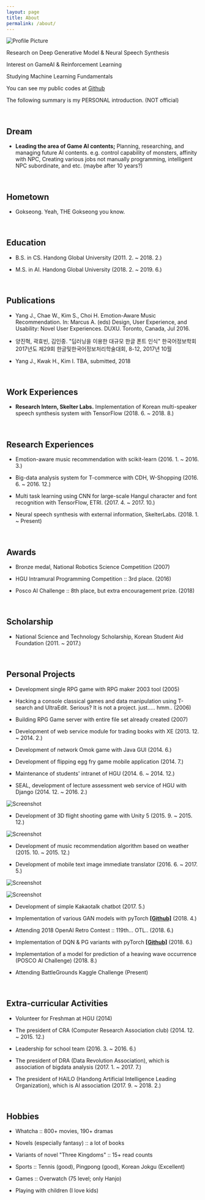 ```yaml
---
layout: page
title: About
permalink: /about/
---
```


<img src="{{ site.baseurl }}/assets/profile-placeholder.gif" title="Profile Picture" class="profile">



Research on Deep Generative Model & Neural Speech Synthesis

Interest on GameAI & Reinforcement Learning

Studying Machine Learning Fundamentals

You can see my public codes at [Github][mygithub]

The following summary is my PERSONAL introduction. (NOT official)

<br />

## Dream

* <b>Leading the area of Game AI contents;</b> Planning, researching, and managing future AI contents. e.g. control capability of monsters, affinity with NPC, Creating various jobs not manually programming, intelligent NPC subordinate, and etc. (maybe after 10 years?)

<br />

## Hometown

* Gokseong. Yeah, THE Gokseong you know.

<br />

## Education

* B.S. in CS. Handong Global University (2011. 2. ~ 2018. 2.)

* M.S. in AI. Handong Global University (2018. 2. ~ 2019. 6.)

<br />

## Publications

* Yang J., Chae W., Kim S., Choi H. Emotion-Aware Music Recommendation. In: Marcus A. (eds) Design, User Experience, and Usability: Novel User Experiences. DUXU. Toronto, Canada, Jul 2016.

* 양진혁, 곽효빈, 김인중. "딥러닝을 이용한 대규모 한글 폰트 인식" 한국어정보학회 2017년도 제29회 한글및한국어정보처리학술대회, 8-12, 2017년 10월 

* Yang J., Kwak H., Kim I. TBA, submitted, 2018

<br />

## Work Experiences

* <b>Research Intern, Skelter Labs.</b> Implementation of Korean multi-speaker speech synthesis system with TensorFlow (2018. 6. ~ 2018. 8.)

<br />

## Research Experiences

* Emotion-aware music recommendation with scikit-learn (2016. 1. ~ 2016. 3.)

* Big-data analysis system for T-commerce with CDH, W-Shopping (2016. 6. ~ 2016. 12.)

* Multi task learning using CNN for large-scale Hangul character and font recognition with TensorFlow, ETRI. (2017. 4. ~ 2017. 10.)

* Neural speech synthesis with external information, SkelterLabs. (2018. 1. ~ Present)

<br />

## Awards

* Bronze medal, National Robotics Science Competition (2007)

* HGU Intramural Programming Competition :: 3rd place. (2016)

* Posco AI Challenge :: 8th place, but extra encouragement prize. (2018)

<br />

## Scholarship

* National Science and Technology Scholarship, Korean Student Aid Foundation (2011. ~ 2017.)

<br />

## Personal Projects

* Development single RPG game with RPG maker 2003 tool (2005)

* Hacking a console classical games and data manipulation using T-search and UltraEdit. Serious? It is not a project. just..... hmm.. (2006)

* Building RPG Game server with entire file set already created (2007)

* Development of web service module for trading books with XE (2013. 12. ~ 2014. 2.)

* Development of network Omok game with Java GUI (2014. 6.)

* Development of flipping egg fry game mobile application (2014. 7.)

* Maintenance of students' intranet of HGU (2014. 6. ~ 2014. 12.)

* SEAL, development of lecture assessment web service of HGU with Django (2014. 12. ~ 2016. 2.)

![Screenshot](https://raw.githubusercontent.com/yangyangii/yangyangii.github.io/master/assets/_about/seal.jpg "seal")

* Development of 3D flight shooting game with Unity 5 (2015. 9. ~ 2015. 12.)

![Screenshot](https://raw.githubusercontent.com/yangyangii/yangyangii.github.io/master/assets/_about/shooting.jpg "shooting-game")

* Development of music recommendation algorithm based on weather (2015. 10. ~ 2015. 12.)

* Development of mobile text image immediate translator (2016. 6. ~ 2017. 5.)

![Screenshot](https://raw.githubusercontent.com/yangyangii/yangyangii.github.io/master/assets/_about/translator1.jpg "translator1")

![Screenshot](https://raw.githubusercontent.com/yangyangii/yangyangii.github.io/master/assets/_about/translator2.jpg "translator2")

* Development of simple Kakaotalk chatbot (2017. 5.)

* Implementation of various GAN models with pyTorch [<b>[Github]</b>](https://github.com/Yangyangii/GAN-Tutorial) (2018. 4.)

* Attending 2018 OpenAI Retro Contest :: 119th... OTL.. (2018. 6.)

* Implementation of DQN & PG variants with pyTorch [<b>[Github]</b>](https://github.com/Yangyangii/deep-rl-pytorch) (2018. 6.)

* Implementation of a model for prediction of a heaving wave occurrence (POSCO AI Challenge) (2018. 8.)

* Attending BattleGrounds Kaggle Challenge (Present)

<br />

## Extra-curricular Activities

* Volunteer for Freshman at HGU (2014)

* The president of CRA (Computer Research Association club) (2014. 12. ~ 2015. 12.)

* Leadership for school team (2016. 3. ~ 2016. 6.)

* The president of DRA (Data Revolution Association), which is association of bigdata analysis (2017. 1. ~ 2017. 7.)

* The president of HAILO (Handong Artificial Intelligence Leading Organization), which is AI association (2017. 9. ~ 2018. 2.)

<br />

## Hobbies

* Whatcha :: 800+ movies, 190+ dramas

* Novels (especially fantasy) :: a lot of books

* Variants of novel "Three Kingdoms" :: 15+ read counts

* Sports :: Tennis (good), Pingpong (good), Korean Jokgu (Excellent)

* Games :: Overwatch (75 level; only Hanjo)

* Playing with children (I love kids)


[mygithub]: https://github.com/Yangyangii
[myhome]: https://yangyangii.github.io
